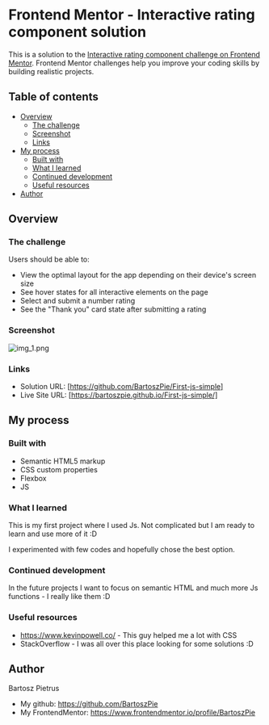 # Frontend Mentor - Interactive rating component solution

This is a solution to the [Interactive rating component challenge on Frontend Mentor](https://www.frontendmentor.io/challenges/interactive-rating-component-koxpeBUmI). Frontend Mentor challenges help you improve your coding skills by building realistic projects. 

## Table of contents

- [Overview](#overview)
  - [The challenge](#the-challenge)
  - [Screenshot](#screenshot)
  - [Links](#links)
- [My process](#my-process)
  - [Built with](#built-with)
  - [What I learned](#what-i-learned)
  - [Continued development](#continued-development)
  - [Useful resources](#useful-resources)
- [Author](#author)



## Overview

### The challenge

Users should be able to:

- View the optimal layout for the app depending on their device's screen size
- See hover states for all interactive elements on the page
- Select and submit a number rating
- See the "Thank you" card state after submitting a rating

### Screenshot

![img_1.png](img_1.png)

### Links

- Solution URL: [https://github.com/BartoszPie/First-js-simple]
- Live Site URL: [https://bartoszpie.github.io/First-js-simple/]

## My process

### Built with

- Semantic HTML5 markup
- CSS custom properties
- Flexbox
- JS

### What I learned

This is my first project where I used Js. Not complicated but I am ready to learn and use more of it :D

I experimented with few codes and hopefully chose the best option.

### Continued development

In the future projects I want to focus on semantic HTML and much more Js functions - I really like them :D

### Useful resources

- https://www.kevinpowell.co/ - This guy helped me a lot with CSS
- StackOverflow - I was all over this place looking for some solutions :D

## Author

Bartosz Pietrus
- My github: https://github.com/BartoszPie
- My FrontendMentor: https://www.frontendmentor.io/profile/BartoszPie

